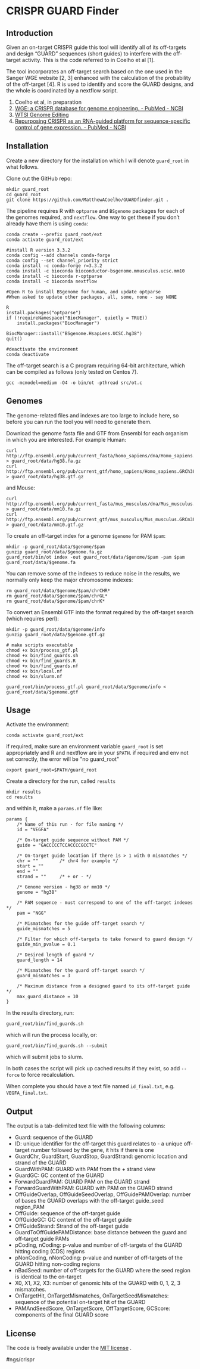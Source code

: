 # CRISPR GUARD Finder
## Introduction
Given an on-target CRISPR guide this tool will identify all of its off-targets and design “GUARD” sequences (short guides) to interfere with the off-target activity. This is the code referred to in Coelho et al [1].

The tool incorporates an off-target search based on the one used in the Sanger WGE website [2, 3] enhanced with the calculation of the probability of the off-target [4]. R is used to identify and score the GUARD designs, and the whole is coordinated by a nextflow script.

1. Coelho et al, in preparation
2. [WGE: a CRISPR database for genome engineering.  - PubMed - NCBI](https://www.ncbi.nlm.nih.gov/pubmed/25979474)
3. [WTSI Genome Editing](https://www.sanger.ac.uk/htgt/wge/)
4. [Repurposing CRISPR as an RNA-guided platform for sequence-specific control of gene expression.  - PubMed - NCBI](https://www.ncbi.nlm.nih.gov/pubmed/23452860)

## Installation
Create a new directory for the installation which I will denote `guard_root` in what follows.

Clone out the GitHub repo:

```
mkdir guard_root
cd guard_root
git clone https://github.com/MatthewACoelho/GUARDfinder.git .
```

The pipeline requires R with `optparse`  and `BSgenome` packages for each of the genomes required, and `nextflow`. One way to get these if you don’t already have them is using `conda`:

```
conda create --prefix guard_root/ext
conda activate guard_root/ext

#install R version 3.3.2
conda config --add channels conda-forge
conda config --set channel_priority strict
conda install -c conda-forge r=3.3.2
conda install -c bioconda bioconductor-bsgenome.mmusculus.ucsc.mm10
conda install -c bioconda r-optparse
conda install -c bioconda nextflow

#Open R to install BSgenome for human, and update optparse
#When asked to update other packages, all, some, none - say NONE

R
install.packages("optparse")
if (!requireNamespace("BiocManager", quietly = TRUE))
    install.packages("BiocManager")

BiocManager::install("BSgenome.Hsapiens.UCSC.hg38")
quit()

#deactivate the environment
conda deactivate
```

The off-target search is a C program requiring 64-bit architecture, which can be compiled as follows (only tested on Centos 7).

```
gcc -mcmodel=medium -O4 -o bin/ot -pthread src/ot.c
```

## Genomes
The genome-related files and indexes are too large to include here, so before you can run the tool you will need to generate them.

Download the genome fasta file and GTF from Ensembl for each organism in which you are interested. For example Human:

```
curl http://ftp.ensembl.org/pub/current_fasta/homo_sapiens/dna/Homo_sapiens.GRCh38.dna.toplevel.fa.gz > guard_root/data/hg38.fa.gz
curl http://ftp.ensembl.org/pub/current_gtf/homo_sapiens/Homo_sapiens.GRCh38.99.chr.gtf.gz > guard_root/data/hg38.gtf.gz
```

and Mouse:

```
curl http://ftp.ensembl.org/pub/current_fasta/mus_musculus/dna/Mus_musculus.GRCm38.dna.toplevel.fa.gz > guard_root/data/mm10.fa.gz
curl http://ftp.ensembl.org/pub/current_gtf/mus_musculus/Mus_musculus.GRCm38.96.gtf.gz > guard_root/data/mm10.gtf.gz
```

To create an off-target index for a genome `$genome` for PAM `$pam`:

```
mkdir -p guard_root/data/$genome/$pam
gunzip guard_root/data/$genome.fa.gz
guard_root/bin/ot index -out guard_root/data/$genome/$pam -pam $pam guard_root/data/$genome.fa
```

You can remove some of the indexes to reduce noise in the results, we normally only keep the major chromosome indexes:

```
rm guard_root/data/$genome/$pam/chrCHR*
rm guard_root/data/$genome/$pam/chrGL*
rm guard_root/data/$genome/$pam/chrK*
```

To convert an Ensembl GTF into the format required by the off-target search (which requires perl):

```
mkdir -p guard_root/data/$genome/info
gunzip guard_root/data/$genome.gtf.gz

# make scripts executable
chmod +x bin/process_gtf.pl
chmod +x bin/find_guards.sh
chmod +x bin/find_guards.R
chmod +x bin/find_guards.nf
chmod +x bin/local.nf
chmod +x bin/slurm.nf

guard_root/bin/process_gtf.pl guard_root/data/$genome/info < guard_root/data/$genome.gtf
```

## Usage
Activate the environment:

```
conda activate guard_root/ext
```

if required, make sure an environment variable `guard_root` is set appropriately and R and nextflow are in your `$PATH`.
if required and env not set correctly, the error will be "no guard_root"

```
export guard_root=$PATH/guard_root
```

Create a directory for the run, called `results`

```
mkdir results
cd results
```

and within it, make a  `params.nf` file like:

```
params {
	/* Name of this run - for file naming */
	id = "VEGFA"

	/* On-target guide sequence without PAM */
	guide = "GACCCCCTCCACCCCGCCTC"

	/* On-target guide location if there is > 1 with 0 mismatches */
	chr = ""        /* chr4 for example */
	start = ""
	end = ""
	strand = ""     /* + or - */

	/* Genome version - hg38 or mm10 */
	genome = "hg38"

	/* PAM sequence - must correspond to one of the off-target indexes */
	pam = "NGG"

	/* Mismatches for the guide off-target search */
	guide_mismatches = 5

	/* Filter for which off-targets to take forward to guard design */
	guide_min_pvalue = 0.1

	/* Desired length of guard */
	guard_length = 14

	/* Mismatches for the guard off-target search */
	guard_mismatches = 3

	/* Maximum distance from a designed guard to its off-target guide */
	max_guard_distance = 10
}
```

In the results directory, run:

```
guard_root/bin/find_guards.sh
```

which will run the process locally, or:

```
guard_root/bin/find_guards.sh --submit
```

which will submit jobs to slurm.

In both cases the script will pick up cached results if they exist, so add `--force` to force recalculation.

When complete you should have a text file named `id_final.txt`, e.g. `VEGFA_final.txt`.

## Output
The output is a tab-delimited text file with the following columns:

* Guard: sequence of the GUARD
* ID: unique identifier for the off-target this guard relates to - a unique off-target number followed by the gene, it hits if there is one 
* GuardChr, GuardStart, GuardStop, GuardStrand: genomic location and strand of the GUARD
* GuardWithPAM: GUARD with PAM from the + strand view
* GuardGC: GC content of the GUARD
* ForwardGuardPAM: GUARD PAM on the GUARD strand
* ForwardGuardWithPAM: GUARD with PAM on the GUARD strand
* OffGuideOverlap, OffGuideSeedOverlap, OffGuidePAMOverlap: number of bases the GUARD overlaps with the off-target guide_seed region_PAM
* OffGuide: sequence of the off-target guide
* OffGuideGC: GC content of the off-target guide
* OffGuideStrand: Strand of the off-target guide
* GuardToOffGuidePAMDistance: base distance between the guard and off-target guide PAMs
* pCoding, nCoding: p-value and number of off-targets of the GUARD hitting coding (CDS) regions
* pNonCoding, nNonCoding: p-value and number of off-targets of the GUARD hitting non-coding regions
* nBadSeed: number of off-targets for the GUARD where the seed region is identical to the on-target
* X0, X1, X2, X3: number of genomic hits of the GUARD with 0, 1, 2, 3 mismatches.
* OnTargetHit, OnTargetMismatches, OnTargetSeedMismatches: sequence of the potential on-target hit of the GUARD
* PAMAndSeedScore, OnTargetScore, OffTargetScore, GCScore: components of the final GUARD score

## License
The code is freely available under the [MIT license](http://www.opensource.org/licenses/mit-license.html) .


#ngs/crispr
